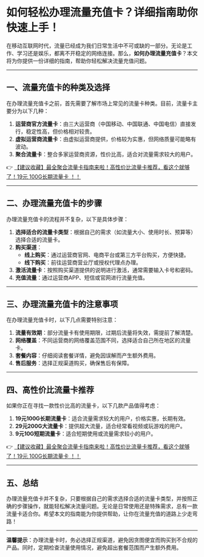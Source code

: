 # 如何轻松办理流量充值卡？详细指南助你快速上手！

在移动互联网时代，流量已经成为我们日常生活中不可或缺的一部分。无论是工作、学习还是娱乐，都离不开稳定的网络连接。那么，**如何办理流量充值卡**？本文将为你提供一份详细的指南，帮助你轻松解决流量充值问题。

---

## 一、流量充值卡的种类及选择

在办理流量充值卡之前，首先需要了解市场上常见的流量卡种类。目前，流量卡主要分为以下几种：

1. **运营商官方流量卡**：由三大运营商（中国移动、中国联通、中国电信）直接发行，稳定性高，但价格相对较贵。
2. **虚拟运营商流量卡**：由虚拟运营商提供，价格较为实惠，但网络质量可能略有波动。
3. **聚合流量卡**：整合多家运营商资源，性价比高，适合对流量需求较大的用户。

👉 [【建议收藏】最全聚合流量卡指南来啦！高性价比流量卡推荐，看这个就够了！19元 100G长期流量卡 ！！](https://bit.ly/Liuliangka)

---

## 二、办理流量充值卡的步骤

办理流量充值卡的流程并不复杂，以下是具体步骤：

1. **选择适合的流量卡类型**：根据自己的需求（如流量大小、使用时长、预算等）选择合适的流量卡。
2. **购买渠道**：
   - **线上购买**：通过运营商官网、电商平台或第三方平台购买，方便快捷。
   - **线下购买**：前往运营商营业厅或授权代理点办理。
3. **激活流量卡**：按照购买渠道提供的说明进行激活，通常需要输入卡号和密码。
4. **充值流量**：通过运营商APP、短信或官网进行流量充值。

---

## 三、办理流量充值卡的注意事项

在办理流量充值卡时，以下几点需要特别注意：

1. **流量有效期**：部分流量卡有使用期限，过期后流量将失效，需提前了解清楚。
2. **网络覆盖**：不同运营商的网络覆盖范围不同，选择适合自己所在地区的流量卡。
3. **套餐内容**：仔细阅读套餐详情，避免因误解而产生额外费用。
4. **售后服务**：选择正规渠道购买，确保售后有保障。

---

## 四、高性价比流量卡推荐

如果你正在寻找一款性价比高的流量卡，以下几款产品值得考虑：

1. **19元100G长期流量卡**：适合流量需求较大的用户，价格实惠，长期有效。
2. **29元200G大流量卡**：提供超大流量，适合经常看视频或玩游戏的用户。
3. **9元10G短期流量卡**：适合短期使用或流量需求较小的用户。

👉 [【建议收藏】最全聚合流量卡指南来啦！高性价比流量卡推荐，看这个就够了！19元 100G长期流量卡 ！！](https://bit.ly/Liuliangka)

---

## 五、总结

办理流量充值卡并不复杂，只要根据自己的需求选择合适的流量卡类型，并按照正确的步骤操作，就能轻松解决流量问题。无论是日常使用还是特殊需求，总有一款流量卡适合你。希望本文的指南能为你提供帮助，让你在流量充值的道路上少走弯路！

---

**温馨提示**：办理流量卡时，务必选择正规渠道，避免因贪图便宜而购买到不合规的产品。同时，定期检查流量使用情况，避免超出套餐范围而产生额外费用。